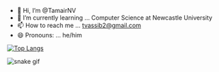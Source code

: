 - 👋 Hi, I’m @TamairNV
- 🌱 I’m currently learning ... Computer Science at Newcastle University
- 📫 How to reach me ... tvassib2@gmail.com
- 😄 Pronouns: ... he/him


[![Top Langs](https://github-readme-stats.vercel.app/api/top-langs/?username=TamairNV&layout=donut-vertical)](https://github.com/anuraghazra/github-readme-stats)
<!---
TamairNV/TamairNV is a ✨ special ✨ repository because its `README.md` (this file) appears on your GitHub profile.
You can click the Preview link to take a look at your changes.
--->
![snake gif](https://github.com/YOUR_USERNAME/TamairNV/blob/output/github-snake-dark.svg)
